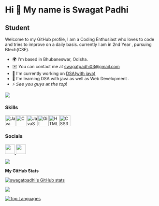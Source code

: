 Hi 👋 My name is Swagat Padhi
=============================

Student
-------

Welcome to my GitHub profile, I am a Coding Enthusiast who loves to code and tries to improve on a daily basis. currently I am in 2nd Year , pursuing Btech(CSE).

* 🌍  I'm based in Bhubaneswar, Odisha.
* ✉️  You can contact me at [swagatpadhi03@gmail.com](mailto:swagatpadhi03@gmail.com)
* 🚀  I'm currently working on [DSA(with java)](http://github.com/swagatpadhi/JavaByShradhaDidi)
* 🧠  I'm learning DSA with java as well as Web Development .
* ⚡  𝘚𝘦𝘦 𝘺𝘰𝘶 𝘨𝘶𝘺𝘴 𝘢𝘵 𝘵𝘩𝘦 𝘵𝘰𝘱!

<a href="https://www.github.com/swagatpadhi" target="_blank" rel="noreferrer"><img
src="https://img.shields.io/github/followers/swagatpadhi?logo=github&style=for-the-badge&color=ffffff&labelColor=1e3a8a" /></a>
### Skills

<p align="left">
<a href="https://www.oracle.com/java/" target="_blank" rel="noreferrer"><img src="https://raw.githubusercontent.com/danielcranney/readme-generator/main/public/icons/skills/java-colored.svg" width="36" height="36" alt="Java" /></a><a href="https://docs.microsoft.com/en-us/cpp/?view=msvc-170" target="_blank" rel="noreferrer"><img src="https://raw.githubusercontent.com/danielcranney/readme-generator/main/public/icons/skills/c-colored.svg" width="36" height="36" alt="C" /></a><a href="https://developer.mozilla.org/en-US/docs/Web/JavaScript" target="_blank" rel="noreferrer"><img src="https://raw.githubusercontent.com/danielcranney/readme-generator/main/public/icons/skills/javascript-colored.svg" width="36" height="36" alt="JavaScript" /></a><a href="https://git-scm.com/" target="_blank" rel="noreferrer"><img src="https://raw.githubusercontent.com/danielcranney/readme-generator/main/public/icons/skills/git-colored.svg" width="36" height="36" alt="Git" /></a><a href="https://developer.mozilla.org/en-US/docs/Glossary/HTML5" target="_blank" rel="noreferrer"><img src="https://raw.githubusercontent.com/danielcranney/readme-generator/main/public/icons/skills/html5-colored.svg" width="36" height="36" alt="HTML5" /></a><a href="https://www.w3.org/TR/CSS/#css" target="_blank" rel="noreferrer"><img src="https://raw.githubusercontent.com/danielcranney/readme-generator/main/public/icons/skills/css3-colored.svg" width="36" height="36" alt="CSS3" /></a>
</p>

### Socials

<p align="left"> <a href="https://www.github.com/swagatpadhi" target="_blank" rel="noreferrer"> <picture> <source media="(prefers-color-scheme: dark)" srcset="https://raw.githubusercontent.com/danielcranney/readme-generator/main/public/icons/socials/github-dark.svg" /> <source media="(prefers-color-scheme: light)" srcset="https://raw.githubusercontent.com/danielcranney/readme-generator/main/public/icons/socials/github.svg" /> <img src="https://raw.githubusercontent.com/danielcranney/readme-generator/main/public/icons/socials/github.svg" width="32" height="32" /> </picture> </a> <a href="http://www.instagram.com/swgt_x" target="_blank" rel="noreferrer"> <picture> <source media="(prefers-color-scheme: dark)" srcset="undefined" /> <source media="(prefers-color-scheme: light)" srcset="https://raw.githubusercontent.com/danielcranney/readme-generator/main/public/icons/socials/instagram.svg" /> <img src="https://raw.githubusercontent.com/danielcranney/readme-generator/main/public/icons/socials/instagram.svg" width="32" height="32" /> </picture> </a></p>

<img src="https://miro.medium.com/v2/resize:fit:1000/1*OBKzLJ6hTNQ7VA_I6KlbKQ.gif">

<b>My GitHub Stats</b>

<a href="http://www.github.com/swagatpadhi"><img src="https://github-readme-stats.vercel.app/api?username=swagatpadhi&show_icons=true&hide=&count_private=true&title_color=ffffff&text_color=22c55e&icon_color=ffffff&bg_color=1e3a8a&hide_border=true&show_icons=true" alt="swagatpadhi's GitHub stats" /></a>

<a href="http://www.github.com/swagatpadhi"><img src="https://github-readme-streak-stats.herokuapp.com/?user=swagatpadhi&stroke=22c55e&background=1e3a8a&ring=ffffff&fire=ffffff&currStreakNum=22c55e&currStreakLabel=ffffff&sideNums=22c55e&sideLabels=22c55e&dates=22c55e&hide_border=true" /></a>

<a href="https://github.com/swagatpadhi" align="left"><img src="https://github-readme-stats.vercel.app/api/top-langs/?username=swagatpadhi&langs_count=10&title_color=ffffff&text_color=22c55e&icon_color=ffffff&bg_color=1e3a8a&hide_border=true&locale=en&custom_title=Top%20%Languages" alt="Top Languages" /></a>
